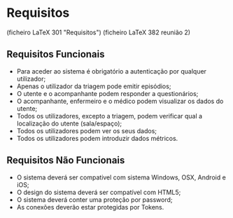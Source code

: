 # Requisitos

(ficheiro LaTeX 301 "Requisitos")
(ficheiro LaTeX 382 reunião 2)

## Requisitos Funcionais

- Para aceder ao sistema é obrigatório a autenticação por qualquer utilizador;
- Apenas o utilizador da triagem pode emitir episódios;
- O utente e o acompanhante podem responder a questionários;
- O acompanhante, enfermeiro e o médico podem visualizar os dados do utente;
- Todos os utilizadores, excepto a triagem, podem verificar qual a localização do utente (sala/espaço);
- Todos os utilizadores podem ver os seus dados;
- Todos os utilizadores podem introduzir dados métricos.

## Requisitos Não Funcionais

- O sistema deverá ser compativel com sistema Windows, OSX, Android e iOS;
- O design do sistema deverá ser compatível com HTML5;
- O sistema deverá conter uma proteção por password;
- As conexões deverão estar protegidas por Tokens.